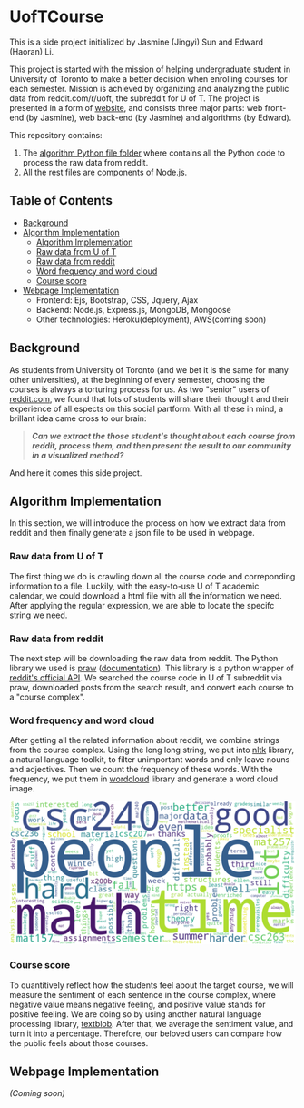 # UofTCourse

This is a side project initialized by Jasmine (Jingyi) Sun and Edward (Haoran) Li. 

This project is started with the mission of helping undergraduate student in University of Toronto to make a better decision when enrolling courses for each semester. Mission is achieved by organizing and analyzing the public data from reddit.com/r/uoft, the subreddit for U of T. The project is presented in a form of [website](http://rateyourcourses.ca), and consists three major parts: web front-end (by Jasmine), web back-end (by Jasmine) and algorithms (by Edward). 

This repository contains:
1. The [algorithm Python file folder](CourseCloudFromReddit) where contains all the Python code to process the raw data from reddit.
2. All the rest files are components of Node.js.

## Table of Contents

- [Background](#background)
- [Algorithm Implementation](#algorithm-implementation)
    - [Algorithm Implementation](#algorithm-implementation)
    - [Raw data from U of T](#raw-data-from-u-of-t)
    - [Raw data from reddit](#raw-data-from-reddit)
    - [Word frequency and word cloud](word-frequency-and-word-cloud)
    - [Course score](#course-score)
- [Webpage Implementation](#Webpage-implementation)
    - Frontend:  Ejs, Bootstrap, CSS, Jquery, Ajax
    - Backend: Node.js, Express.js, MongoDB, Mongoose
    - Other technologies: Heroku(deployment), AWS(coming soon)

## Background

As students from University of Toronto (and we bet it is the same for many other universities), at the beginning of every semester, choosing the courses is always a torturing process for us. As two "senior" users of [reddit.com](http://reddit.com), we found that lots of students will share their thought and their experience of all espects on this social partform. With all these in mind, a brillant idea came cross to our brain: 

> ***Can we extract the those student's thought about each course from reddit, process them, and then present the result to our community in a visualized method?*** 

And here it comes this side project.

## Algorithm Implementation

In this section, we will introduce the process on how we extract data from reddit and then finally generate a json file to be used in webpage.

### Raw data from U of T

The first thing we do is crawling down all the course code and correponding information to a file. Luckily, with the easy-to-use U of T academic calendar, we could download a html file with all the information we need. After applying the regular expression, we are able to locate the specifc string we need. 

### Raw data from reddit

The next step will be downloading the raw data from reddit. The Python library we used is [praw](https://github.com/praw-dev/praw) ([documentation](https://praw.readthedocs.io/en/latest/)). This library is a python wrapper of [reddit's official API](https://www.reddit.com/dev/api/). We searched the course code in U of T subreddit via praw, downloaded posts from the search result, and convert each course to a "course complex".

### Word frequency and word cloud

After getting all the related information about reddit, we combine strings from the course complex. Using the long long string, we put into [nltk](https://www.nltk.org) library, a natural language toolkit, to filter unimportant words and only leave nouns and adjectives. Then we count the frequency of these words. With the frequency, we put them in [wordcloud](https://amueller.github.io/word_cloud/) library and generate a word cloud image.

![Example WordCloud](wordcloud_example.png)

### Course score

To quantitively reflect how the students feel about the target course, we will measure the sentiment of each sentence in the course complex, where negative value means negative feeling, and positive value stands for positive feeling. We are doing so by using another natural language processing library, [textblob](https://textblob.readthedocs.io/en/dev/). After that, we average the sentiment value, and turn it into a percentage. Therefore, our beloved users can compare how the public feels about those courses.

## Webpage Implementation

*(Coming soon)*

